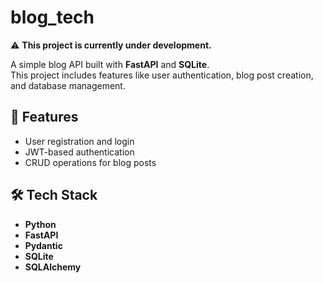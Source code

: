 ﻿# blog_tech
⚠️ **This project is currently under development.** 

A simple blog API built with **FastAPI** and **SQLite**.  
This project includes features like user authentication, blog post creation, and database management.

## 🚀 Features

- User registration and login
- JWT-based authentication
- CRUD operations for blog posts

## 🛠 Tech Stack

- **Python**
- **FastAPI**
- **Pydantic**
- **SQLite**
- **SQLAlchemy**

